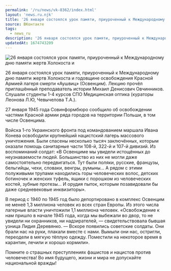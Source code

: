 ```yaml
---
permalink: '/ru/news/vk-8362/index.html'
layout: 'news.ru.njk'
title: '26 января состоялся урок памяти, приуроченный к Международному дню памяти жертв Холокоста и'
source: ВКонтакте
tags:
  - news_ru
description: '26 января состоялся урок памяти, приуроченный к Международному дню памяти жертв Холокоста и'
updatedAt: 1674743209
---
```

![26 января состоялся урок памяти, приуроченный к Международному дню памяти жертв Холокоста и](https://sun9-81.userapi.com/impg/qfVP_GCGbnUz3ZDFyMDBqUqrUm9BHHIYwTDu2Q/QpkexnUxYrU.jpg?size=1280x720&quality=96&sign=41376bfa4767de3576a2a921188b6db1&c_uniq_tag=zMD07d1FpCE8mr0UclqnhjMVeCgn1pPERUSkPBDfxyU&type=album)

26 января состоялся урок памяти, приуроченный к Международному дню памяти жертв Холокоста и годовщине освобождения Красной Армией лагеря смерти «Аушвиц» (Освенцим). Лекцию прочёл приглашённый преподаватель истории Михаил Денисович Овчинников. Слушали студенты 1-4 курсов СПО Медицинская оптика (кураторы Леонова Л.Ю, Чевычелова Т.А.).

27 января 1945 года Совинформбюро сообщило об освобождении частями Красной армии ряда городов на территории Польши, в том числе Освенцима.

Войска 1-го Украинского фронта под командованием маршала Ивана Конева освободили крупнейший нацистский лагерь массового уничтожения. Были спасены несколько тысяч заключённых, которым оказали помощь санитарные части 108-й, 322-й и 107-й дивизий.
Из воспоминаний солдат: «В Освенциме мы увидели истощённых до неузнаваемости людей. Большинство из них не могли даже самостоятельно передвигаться. Тут были поляки, русские, французы, бельгийцы, чехи, словаки, венгры, румыны...
А рядом с этими полуживыми трупами находились горы человеческих волос, детских ботиночек и женских туфель, ящики с порошком из человеческих костей, зубные протезы... И орудия пыток, которым позавидовали бы даже средневековые инквизиторы».

В период с 1940 по 1945 год было депортировано в комплекс Освенцим не менеё 1,3 миллиона человек из всех стран Европы. Из этого числа лагерные власти уничтожили 1,1 миллиона человек.
«Освобождение к нам пришло в начале 1945 года, когда мы выбежали во двор, то не увидели ни охранников, ни надзирателей, — свидетельствовала бывшая узница Лидия Деревянко. — Вскоре появились советские солдаты. Они брали нас на руки, плакали вместе с нами. Вымыли они нас, остригли, переодели в мягкую тёплую одежду. Поместили на некоторое время в карантин, лечили и хорошо кормили».

Помните о страшных преступлениях фашистов и нацистов против человечества! Во имя будущего, жизни и мира не допускайте национальной вражды!

